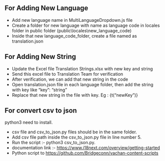 ## **For Adding New Language**
* Add new language name in MultiLanguageDropdown.js file
* Create a folder for new language with name as language code in locales folder in public folder (public\locales\new_language_code)
* Inside that new language_code_folder, create a file named as translation.json
## **For Adding New String**
* Update the Excel file Translation Strings.xlsx with new key and string
* Send this excel file to Translation Team for verification
* After verification, we can add that new string in the code
* Open translation.json file in each language folder, then add the string with key like “key”: “string”
* Replace that new string in the file with key. Eg : {t(“newKey”)}
## **For convert csv to json**
python3 need to install.
* csv file and csv_to_json.py files should be in the same folder.
* Add csv file path inside the csv_to_json.py file in line number 5.
* Run the script :- python3 csv_to_json.py.
* documentation link :- https://www.i18next.com/overview/getting-started
* Python script to https://github.com/Bridgeconn/vachan-content-scripts
